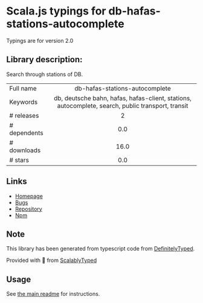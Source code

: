 
# Scala.js typings for db-hafas-stations-autocomplete

Typings are for version 2.0

## Library description:
Search through stations of DB.

|                    |                 |
| ------------------ | :-------------: |
| Full name          | db-hafas-stations-autocomplete |
| Keywords           | db, deutsche bahn, hafas, hafas-client, stations, autocomplete, search, public transport, transit |
| # releases         | 2 |
| # dependents       | 0.0 |
| # downloads        | 16.0 |
| # stars            | 0.0 |

## Links
- [Homepage](https://github.com/derhuerst/db-hafas-stations-autocomplete)
- [Bugs](https://github.com/derhuerst/db-hafas-stations-autocomplete/issues)
- [Repository](https://github.com/derhuerst/db-hafas-stations-autocomplete)
- [Npm](https://www.npmjs.com/package/db-hafas-stations-autocomplete)
    


## Note
This library has been generated from typescript code from [DefinitelyTyped](https://definitelytyped.org).

Provided with :purple_heart: from [ScalablyTyped](https://github.com/oyvindberg/ScalablyTyped)

## Usage
See [the main readme](../../readme.md) for instructions.


